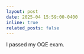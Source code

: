 ```yaml
---
layout: post
date: 2025-04 15:59:00-0400
inline: true
related_posts: false
---
```


I passed my OQE exam.
